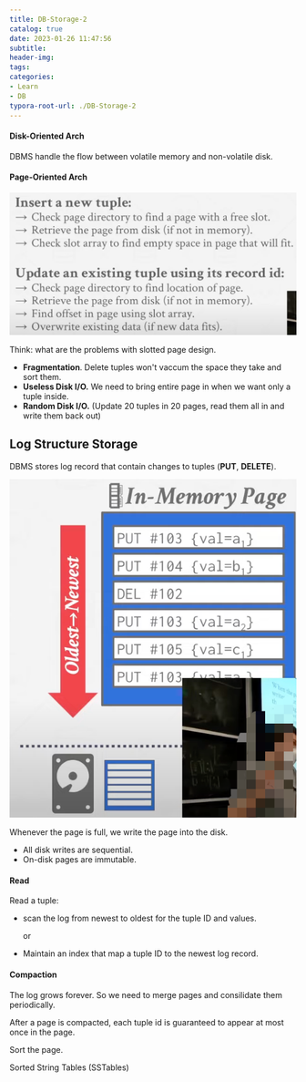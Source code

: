 ```yaml
---
title: DB-Storage-2
catalog: true
date: 2023-01-26 11:47:56
subtitle:
header-img:
tags:
categories:
- Learn
- DB
typora-root-url: ./DB-Storage-2
---
```


#### Disk-Oriented Arch

DBMS handle the flow between volatile memory and non-volatile disk. 

#### Page-Oriented Arch

![image-20230126115026955](./DB-Storage-2/image-20230126115026955.png)



Think: what are the problems with slotted page design. 

- **Fragmentation**. Delete tuples won't vaccum the space they take and sort them. 
- **Useless Disk I/O.** We need to bring entire page in when we want only a tuple inside. 
- **Random Disk I/O.**  (Update 20 tuples in 20 pages, read them all in and write them back out)



## Log Structure Storage

DBMS stores log record that contain changes to tuples (**PUT**, **DELETE**). 



![image-20230126120130387](./DB-Storage-2/image-20230126120130387.png)

Whenever the page is full, we write the page into the disk. 

- All disk writes are sequential. 
- On-disk pages are immutable. 

#### Read 

Read a tuple: 

- scan the log from newest to oldest for the tuple ID and values. 

  or

- Maintain an index that map a tuple ID to the newest log record. 



#### Compaction

The log grows forever. So we need to merge pages and consilidate them periodically. 

After a page is compacted, each tuple id is guaranteed to appear at most once in the page. 



Sort the page. 

Sorted String Tables (SSTables)
